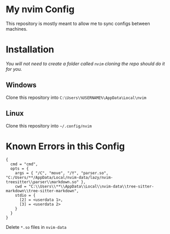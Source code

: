 # My nvim Config
This repository is mostly meant to allow me to sync configs between machines.

# Installation
*You will not need to create a folder called `nvim` cloning the repo should do it for you.*

## Windows
Clone this repository into `C:\Users\%USERNAME%\AppData\Local\nvim`

## Linux
Clone this repository into `~/.config/nvim`

# Known Errors in this Config
```
{
  cmd = "cmd",
  opts = {
    args = { "/C", "move", "/Y", "parser.so", "C:/Users/**/AppData/Local/nvim-data/lazy/nvim-treesitter\\parser\\markdown.so" },
    cwd = "C:\\Users\\**\\AppData\\Local\\nvim-data\\tree-sitter-markdown\\tree-sitter-markdown",
    stdio = {
      [2] = <userdata 1>,
      [3] = <userdata 2>
    }
  }
}
```

Delete `*.so` files in `nvim-data`
